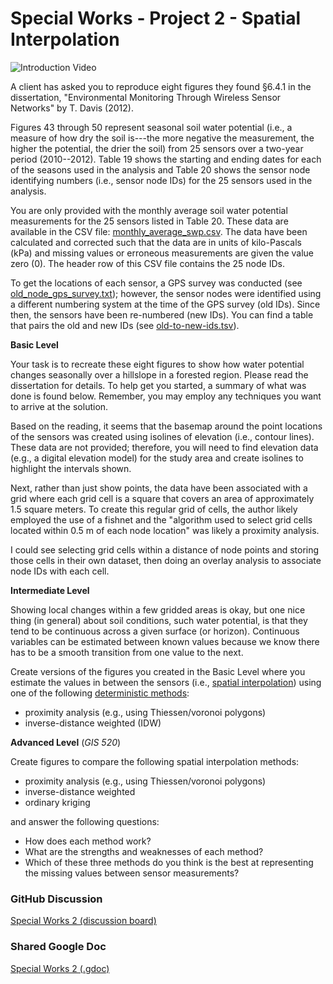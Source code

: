 # Special Works - Project 2 - Spatial Interpolation

![Introduction Video](# "Introduction Video")

A client has asked you to reproduce eight figures they found &sect;6.4.1 in the dissertation, "Environmental Monitoring Through Wireless Sensor Networks" by T. Davis (2012). 

Figures 43 through 50 represent seasonal soil water potential (i.e., a measure of how dry the soil is---the more negative the measurement, the higher the potential, the drier the soil) from 25 sensors over a two-year period (2010--2012).
Table 19 shows the starting and ending dates for each of the seasons used in the analysis and Table 20 shows the sensor node identifying numbers (i.e., sensor node IDs) for the 25 sensors used in the analysis.

You are only provided with the monthly average soil water potential measurements for the 25 sensors listed in Table 20.
These data are available in the CSV file: [monthly_average_swp.csv](./monthly_average_swp.csv).
The data have been calculated and corrected such that the data are in units of kilo-Pascals (kPa) and missing values or erroneous measurements are given the value zero (0).
The header row of this CSV file contains the 25 node IDs.

To get the locations of each sensor, a GPS survey was conducted (see [old_node_gps_survey.txt](./old_node_gps_survey.txt)); however, the sensor nodes were identified using a different numbering system at the time of the GPS survey (old IDs).
Since then, the sensors have been re-numbered (new IDs).
You can find a table that pairs the old and new IDs (see [old-to-new-ids.tsv](./old-to-new-ids.tsv)).

**Basic Level**

Your task is to recreate these eight figures to show how water potential changes seasonally over a hillslope in a forested region.
Please read the dissertation for details.
To help get you started, a summary of what was done is found below.
Remember, you may employ any techniques you want to arrive at the solution.

Based on the reading, it seems that the basemap around the point locations of the sensors was created using isolines of elevation (i.e., contour lines).
These data are not provided; therefore, you will need to find elevation data (e.g., a digital elevation model) for the study area and create isolines to highlight the intervals shown.

Next, rather than just show points, the data have been associated with a grid where each grid cell is a square that covers an area of approximately 1.5 square meters.
To create this regular grid of cells, the author likely employed the use of a fishnet and the "algorithm used to select grid cells located within 0.5 m of each node location" was likely a proximity analysis.

I could see selecting grid cells within a distance of node points and storing those cells in their own dataset, then doing an overlay analysis to associate node IDs with each cell.

**Intermediate Level**

Showing local changes within a few gridded areas is okay, but one nice thing (in general) about soil conditions, such water potential, is that they tend to be continuous across a given surface (or horizon).
Continuous variables can be estimated between known values because we know there has to be a smooth transition from one value to the next.

Create versions of the figures you created in the Basic Level where you estimate the values in between the sensors (i.e., [spatial interpolation](https://mgimond.github.io/Spatial/spatial-interpolation.html)) using one of the following [deterministic methods](https://mgimond.github.io/Spatial/spatial-interpolation.html#deterministic-approach-to-interpolation):

* proximity analysis (e.g., using Thiessen/voronoi polygons)
* inverse-distance weighted (IDW)

**Advanced Level** (_GIS 520_)

Create figures to compare the following spatial interpolation methods:

* proximity analysis (e.g., using Thiessen/voronoi polygons)
* inverse-distance weighted
* ordinary kriging

and answer the following questions:

* How does each method work?
* What are the strengths and weaknesses of each method?
* Which of these three methods do you think is the best at representing the missing values between sensor measurements?

### GitHub Discussion
[Special Works 2 (discussion board)](https://github.com/cga-wm/advgis-delta/discussions/8)

### Shared Google Doc
[Special Works 2 (.gdoc)](https://docs.google.com/document/d/1b0H8jBVHK8BOR0ewy-RggUPlpXgCi9b4F_hIriLJt9g/edit?usp=sharing)
